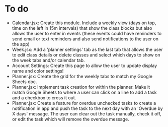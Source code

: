 # To do
- Calendar.jsx: Create this module. Include a weekly view (days on top, time on the left in 15m intervals) that show the class blocks but also allows the user to enter in events (these events could have reminders to send email or text reminders and also send notifications to the user on the app)
- Week.jsx: Add a 'planner settings' tab as the last tab that allows the user to edit class details or delete classes and select which days to show on the week tabs and/or calendar tab.
- Account Settings: Create this page to allow the user to update display name and color settings!
- Planner.jsx: Create the grid for the weekly tabs to match my Google Sheets doc.
- Planner.jsx: Implement task creation for within the planner. Make it match Google Sheets to where a user can click on a line to add a task and a checkbox to cross it out.
- Planner.jsx: Create a feature for overdue unchecked tasks to create a notification in app and push the task to the next day with an 'Overdue by X days' message. The user can clear out the task manually, check it off, or edit the task which will remove the overdue message.